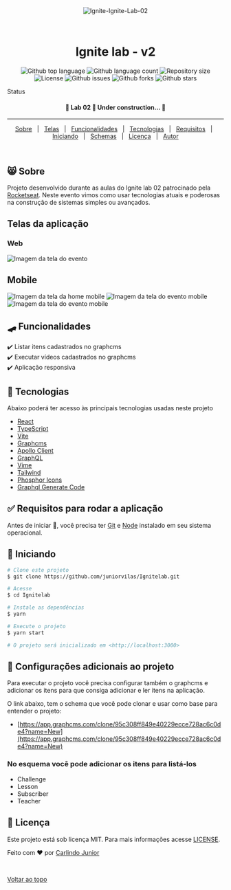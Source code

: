 <div align="center" id="top">
  <img src="./.github/home.png" alt="Ignite-Ignite-Lab-02" />

  &#xa0;

  <!-- <a href="https://lab02.netlify.app">Demo</a> -->
</div>

<h1 align="center">Ignite lab - v2</h1>

<p align="center">
  <img alt="Github top language" src="https://img.shields.io/github/languages/top/juniorvilas/Ignitelab?color=56BEB8">

  <img alt="Github language count" src="https://img.shields.io/github/languages/count/juniorvilas/Ignitelab?color=56BEB8">

  <img alt="Repository size" src="https://img.shields.io/github/repo-size/juniorvilas/Ignitelab?color=56BEB8">

  <img alt="License" src="https://img.shields.io/github/license/juniorvilas/Ignitelab?color=56BEB8">

  <img alt="Github issues" src="https://img.shields.io/github/issues/juniorvilas/Ignitelab?color=56BEB8" />

  <img alt="Github forks" src="https://img.shields.io/github/forks/juniorvilas/Ignitelab?color=56BEB8" />

  <img alt="Github stars" src="https://img.shields.io/github/stars/juniorvilas/Ignitelab?color=56BEB8" />
</p>

Status

<h4 align="center">
	🚧  Lab 02 🚀 Under construction...  🚧
</h4>

<hr>

<p align="center">
  <a href="#-sobre">Sobre</a> &#xa0; | &#xa0;
  <a href="#telas-da-aplicação">Telas</a> &#xa0; | &#xa0;
  <a href="#skateboard-funcionalidades">Funcionalidades</a> &#xa0; | &#xa0;
  <a href="#rocket-tecnologias">Tecnologias</a> &#xa0; | &#xa0;
  <a href="#white_check_mark-requisitos-para-rodar-a-aplicação">Requisitos</a> &#xa0; | &#xa0;
  <a href="#checkered_flag-iniciando">Iniciando</a> &#xa0; | &#xa0;
  <a href="#-configurações-adicionais-ao-projeto">Schemas</a> &#xa0; | &#xa0;
  <a href="#memo-licença">Licença</a> &#xa0; | &#xa0;
  <a href="https://github.com/juniorvilas" target="_blank">Autor</a>
</p>

<br>

## 😸 Sobre ##

Projeto desenvolvido durante as aulas do Ignite lab 02 patrocinado pela <a href="https://rocketseat.com.br/"> Rocketseat</a>.
Neste evento vimos como usar tecnologias atuais e poderosas na construção de sistemas simples ou avançados.

## Telas da aplicação

### Web ##

<img src="./.github/home-event.png" alt="Imagem da tela do evento" />

## Mobile ##

<img src="./.github/home-mobile.png" alt="Imagem da tela da home mobile" /> <img src="./.github/home-event-mobile.png" alt="Imagem da tela do evento mobile" /> <img src="./.github/sidebar-mobile.png" alt="Imagem da tela do evento mobile" />

## :skateboard: Funcionalidades ##

:heavy_check_mark: Listar itens cadastrados no graphcms\
:heavy_check_mark: Executar vídeos cadastrados no graphcms\
:heavy_check_mark: Aplicação responsiva

## :rocket: Tecnologias ##

Abaixo poderá ter acesso às principais tecnologias usadas neste projeto

- [React](https://pt-br.reactjs.org/)
- [TypeScript](https://www.typescriptlang.org/)
- [Vite](https://vitejs.dev/)
- [Graphcms](https://graphcms.com/)
- [Apollo Client](https://www.apollographql.com/)
- [GraphQL](https://graphql.org/)
- [Vime](https://vimejs.com/)
- [Tailwind](https://tailwindcss.com/)
- [Phosphor Icons](https://phosphoricons.com/)
- [Graphql Generate Code](https://www.graphql-code-generator.com/)

## :white_check_mark: Requisitos para rodar a aplicação ##

Antes de iniciar :checkered_flag:, você precisa ter [Git](https://git-scm.com) e [Node](https://nodejs.org/en/) instalado em seu sistema operacional.

## :checkered_flag: Iniciando ##

```bash
# Clone este projeto
$ git clone https://github.com/juniorvilas/Ignitelab.git

# Acesse
$ cd Ignitelab

# Instale as dependências
$ yarn

# Execute o projeto
$ yarn start

# O projeto será inicializado em <http://localhost:3000>
```

## 📡 Configurações adicionais ao projeto ##

Para executar o projeto você precisa configurar também o graphcms e adicionar os itens para que consiga adicionar e ler itens na aplicação.

O link abaixo, tem o schema que você pode clonar e usar como base para entender o projeto:

- [https://app.graphcms.com/clone/95c308ff849e40229ecce728ac6c0de4?name=New](https://app.graphcms.com/clone/95c308ff849e40229ecce728ac6c0de4?name=New)

### No esquema você pode adicionar os itens para listá-los

- Challenge
- Lesson
- Subscriber
- Teacher

## :memo: Licença ##

Este projeto está sob licença MIT. Para mais informações acesse [LICENSE](LICENSE.md).

Feito com :heart: por <a href="https://github.com/juniorvilas" target="_blank">Carlindo Junior</a>

&#xa0;

<a href="#top">Voltar ao topo</a>
